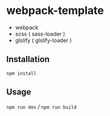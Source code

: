 # webpack-template

- webpack
- scss ( sass-loader )
- glslify ( glslify-loader )


## Installation
``` 
npm install
```


## Usage 
`
npm run dev
` / 
`
npm run build
`

